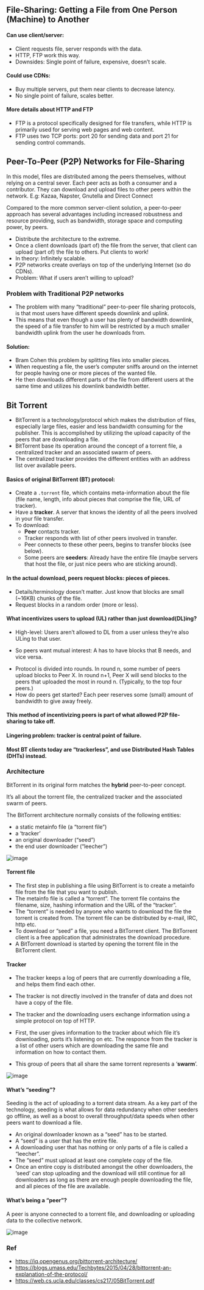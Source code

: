 ## File-Sharing: Getting a File from One Person (Machine) to Another
#### Can use client/server:
* Client requests file, server responds with the data.
* HTTP, FTP work this way.
* Downsides: Single point of failure, expensive, doesn’t scale.
#### Could use CDNs:
* Buy multiple servers, put them near clients to decrease latency.
* No single point of failure, scales better.

#### More details about HTTP and FTP
- FTP is a protocol specifically designed for file transfers, while HTTP is primarily used for serving web pages and web content.
- FTP uses two TCP ports: port 20 for sending data and port 21 for sending control commands.


## Peer-To-Peer (P2P) Networks for File-Sharing

In this model, files are distributed among the peers themselves, without relying on a central sever. 
Each peer acts as both a consumer and a contributor. They can download and upload files to other peers within the network. 
E.g: Kazaa, Napster, Gnutella and Direct Connect

Compared to the more common server-client solution, a peer-to-peer approach has
several advantages including increased robustness and resource providing, such as bandwidth,
storage space and computing power, by peers.

* Distribute the architecture to the extreme.
* Once a client downloads (part of) the file from the server, that client can upload (part of) the file to others. Put clients to work!
* In theory: Infinitely scalable.
* P2P networks create overlays on top of the underlying Internet (so do CDNs).
* Problem: What if users aren’t willing to upload?

### Problem with Traditional P2P networks

* The problem with many “traditional” peer-to-peer file sharing protocols, is that most users have different speeds downlink and uplink.
* This means that even though a user has plenty of bandwidth downlink, the speed of a file transfer to him will be
restricted by a much smaller bandwidth uplink from the user he downloads from.
#### Solution:
* Bram Cohen this problem by splitting files into smaller pieces.
* When requesting a file, the user’s computer sniffs around on the internet for people having one or more pieces of the wanted file.
* He then downloads different parts of the file from different users at the same time and utilizes his downlink
bandwidth better.

## Bit Torrent

* BitTorrent is a technology/protocol which makes the distribution of files, especially large
files, easier and less bandwidth consuming for the publisher. This is accomplished by utilizing the upload capacity of the peers that are downloading a file. 
* BitTorrent base its operation around the concept of a torrent file, a centralized tracker and an associated
swarm of peers. 
* The centralized tracker provides the different entities with an address list
over available peers.

#### Basics of original BitTorrent (BT) protocol:
* Create a `.torrent` file, which contains meta-information about the file (file name, length, info about pieces that comprise the file, URL of tracker).
* Have a **tracker**. A server that knows the identity of all the peers involved in your file transfer.
* To download:
  - **Peer** contacts tracker.
  - Tracker responds with list of other peers involved in transfer.
  - Peer connects to these other peers, begins to transfer blocks (see below).
  - Some peers are **seeders**: Already have the entire file (maybe servers that host the file, or just nice peers who are sticking around).

#### In the actual download, peers request blocks: pieces of pieces.
* Details/terminology doesn’t matter. Just know that blocks are small (~16KB) chunks of the file.
* Request blocks in a random order (more or less).

#### What incentivizes users to upload (UL) rather than just download(DL)ing?
* High-level: Users aren’t allowed to DL from a user unless they’re also ULing to that user.
 - So peers want mutual interest: A has to have blocks that B needs, and vice versa.
* Protocol is divided into rounds. In round n, some number of peers upload blocks to Peer X. In round n+1, Peer X will send blocks to the peers that uploaded the most in round n. (Typically, to the top four peers.)
* How do peers get started?  Each peer reserves some (small) amount of bandwidth to give away freely.

#### This method of incentivizing peers is part of what allowed P2P file-sharing to take off.
#### Lingering problem: tracker is central point of failure.
#### Most BT clients today are “trackerless”, and use Distributed Hash Tables (DHTs) instead.


### Architecture

BitTorrent in its original
form matches the **hybrid** peer-to-peer concept. 

It’s all about the torrent file, the centralized tracker
and the associated swarm of peers.

The BitTorrent architecture normally consists of the following entities:
- a static metainfo file (a “torrent file”)
- a ‘tracker’
- an original downloader (“seed”)
- the end user downloader (“leecher”)

![image](https://github.com/remidinishanth/distributed_systems/assets/19663316/4074576e-e92c-4ab2-86ac-dd8890670044)

#### Torrent file

* The first step in publishing a file using BitTorrent is to
create a metainfo file from the file that you want to
publish. 
* The metainfo file is called a “torrent”. The
torrent file contains the filename, size, hashing
information and the URL of the “tracker”.
* The “torrent” is needed by anyone who wants to download the file the
torrent is created from. The torrent file can be distributed
by e-mail, IRC, http etc.
* To download or “seed” a file, you need a
BitTorrent client. The BitTorrent client is a free
application that administrates the download procedure.
* A BitTorrent download is
started by opening the torrent file in the BitTorrent client.

#### Tracker

* The tracker keeps a log of peers that are currently
downloading a file, and helps them find each other.
* The tracker is not directly involved in the transfer of data and
does not have a copy of the file.
* The tracker and the downloading users exchange information
using a simple protocol on top of HTTP.

* First, the user gives information to the tracker about
which file it’s downloading, ports it’s listening on etc. The responce from the tracker is a list
of other users which are downloading the same file and information on how to contact them.

* This group of peers that all share the same torrent represents a ‘**swarm**’. 

![image](https://github.com/remidinishanth/distributed_systems/assets/19663316/9801d540-5f0c-4904-b712-ab0d4a21c019)

#### What’s “seeding”?

Seeding is the act of uploading to a torrent data stream. As a key part of the technology, seeding is what allows for data redundancy when other seeders go offline, as well as a boost to overall throughput/data speeds when other peers want to download a file.

* An original downloader known as a “seed” has to be started.
* A “seed” is a user that has the entire file.
* A downloading user that has nothing or only parts of a file is called a “leecher”.
* The “seed” must upload at least one complete copy of the file.
* Once an entire copy is distributed amongst the other downloaders, the ‘seed’ can stop uploading and the download
will still continue for all downloaders as long as there are enough people downloading the
file, and all pieces of the file are available.

#### What’s being a “peer”?
A peer is anyone connected to a torrent file, and downloading or uploading data to the collective network.

![image](https://github.com/remidinishanth/distributed_systems/assets/19663316/21e4a0aa-c64f-439c-a754-1d640a5e8919)


### Ref
* https://iq.opengenus.org/bittorrent-architecture/
* https://blogs.umass.edu/Techbytes/2015/04/28/bittorrent-an-explanation-of-the-protocol/
* https://web.cs.ucla.edu/classes/cs217/05BitTorrent.pdf
